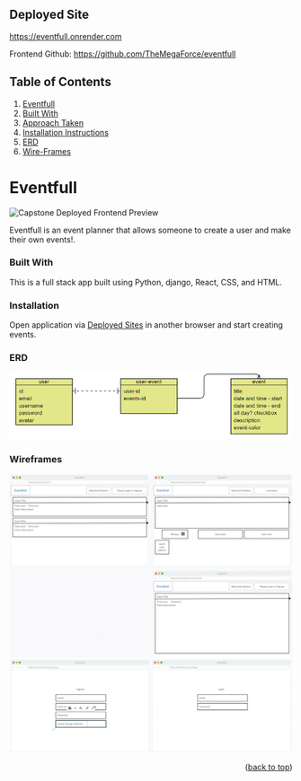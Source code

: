 Deployed Site
---
https://eventfull.onrender.com

Frontend Github: https://github.com/TheMegaForce/eventfull

<!--Table of Contents-->
Table of Contents
---
<ol>
  <li>
    <a href= "#eventfull">Eventfull</a>
      <li><a href="#built-with">Built With</a></li>
    </li>
    <li>
      <a href="#approach-taken">Approach Taken</a>

  <li><a href="#installation-instructions">Installation Instructions</a></li>
    <li><a href="#erd">ERD</a></li>       
    <li><a href="#wireframes">Wire-Frames</a></li>       
</ol>

<!--About the Project-->
# Eventfull
![Capstone Deployed Frontend Preview](<README-IMAGES/Screenshot 2023-11-07 135243.png>)

Eventfull is an event planner that allows someone to create a user and make their own events!.

### Built With
This is a full stack app built using Python, django, React, CSS, and HTML.

### Installation 
Open application via <a href="#deployed-sites">Deployed Sites</a> in another browser and start creating events. 

### ERD
![**Capstone ERD**](<README-IMAGES/Screenshot 2023-11-08 171746.png>)

### Wireframes
![**Capstone wireframes**](<README-IMAGES/Screenshot 2023-11-08 174205.png>)
![**Capstone wireframes**](<README-IMAGES/Screenshot 2023-11-08 174126.png>)


<p align="right">(<a href="#top">back to top</a>)</p>
